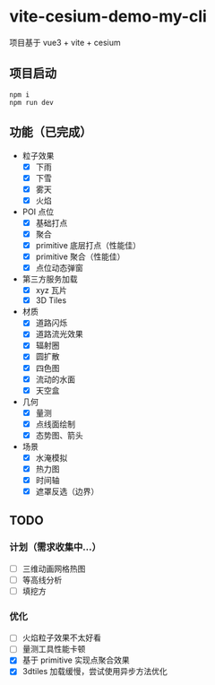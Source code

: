 # vite-cesium-demo-my-cli

项目基于 vue3 + vite + cesium

## 项目启动

```
npm i
npm run dev
```

## 功能（已完成）

- 粒子效果
  - [x] 下雨
  - [x] 下雪
  - [x] 雾天
  - [x] 火焰
- POI 点位
  - [x] 基础打点
  - [x] 聚合
  - [x] primitive 底层打点（性能佳）
  - [x] primitive 聚合（性能佳）
  - [x] 点位动态弹窗
- 第三方服务加载
  - [x] xyz 瓦片
  - [x] 3D Tiles
- 材质
  - [x] 道路闪烁
  - [x] 道路流光效果
  - [x] 辐射圈
  - [x] 圆扩散
  - [x] 四色图
  - [x] 流动的水面
  - [x] 天空盒
- 几何
  - [x] 量测
  - [x] 点线面绘制
  - [x] 态势图、箭头
- 场景
  - [x] 水淹模拟
  - [x] 热力图
  - [x] 时间轴
  - [x] 遮罩反选（边界）

## TODO

### 计划（需求收集中...）

- [ ] 三维动画网格热图
- [ ] 等高线分析
- [ ] 填挖方

### 优化

- [ ] 火焰粒子效果不太好看
- [ ] 量测工具性能卡顿
- [x] 基于 primitive 实现点聚合效果
- [x] 3dtiles 加载缓慢，尝试使用异步方法优化
